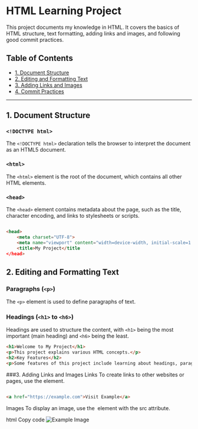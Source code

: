# HTML Learning Project

This project documents my knowledge in HTML. It covers the basics of HTML structure, text formatting, adding links and images, and following good commit practices.

## Table of Contents
- [1. Document Structure](#1-document-structure)
- [2. Editing and Formatting Text](#2-editing-and-formatting-text)
- [3. Adding Links and Images](#3-adding-links-and-images)
- [4. Commit Practices](#4-commit-practices)

---

## 1. Document Structure

### `<!DOCTYPE html>`
The `<!DOCTYPE html>` declaration tells the browser to interpret the document as an HTML5 document.

### `<html>`
The `<html>` element is the root of the document, which contains all other HTML elements.

### `<head>`
The `<head>` element contains metadata about the page, such as the title, character encoding, and links to stylesheets or scripts.

```html

<head>
    <meta charset="UTF-8">
    <meta name="viewport" content="width=device-width, initial-scale=1.0">
    <title>My Project</title
</head>

```
## 2. Editing and Formatting Text

### Paragraphs (`<p>`)
The `<p>` element is used to define paragraphs of text.

### Headings (`<h1>` to `<h6>`)
Headings are used to structure the content, with `<h1>` being the most important (main heading) and `<h6>` being the least.

```html
<h1>Welcome to My Project</h1>
<p>This project explains various HTML concepts.</p>
<h2>Key Features</h2>
<p>Some features of this project include learning about headings, paragraphs, links, and images.</p>

```
###3. Adding Links and Images
Links
To create links to other websites or pages, use the <a> element.

```html

<a href="https://example.com">Visit Example</a>
```
Images
To display an image, use the <img> element with the src attribute.

html
Copy code
<img src="https://example.com/image.jpg" alt="Example Image">
